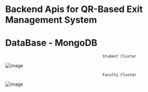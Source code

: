 # Backend Apis for QR-Based Exit Management System

# DataBase - MongoDB



                                               Student Cluster 
![image](https://github.com/RahulR300/Backend-API-s-of-QR-Based-Exit-Management-System/assets/121079276/634202b6-8baa-4494-98b0-e627daa3614b)


                                                 
                                               Faculty Cluster
![image](https://github.com/RahulR300/Backend-API-s-of-QR-Based-Exit-Management-System/assets/121079276/a3b9f044-8e31-48cf-84e2-66871dbb41d5)

